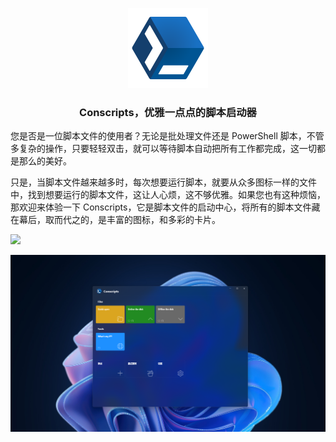 <p align="center">
    <img src="Conscripts/Assets/Conscripts_Logo.png" alt="logo" height="128" width="128"/>
</p>

<h3 align="center">Conscripts，优雅一点点的脚本启动器</h3>

您是否是一位脚本文件的使用者？无论是批处理文件还是 PowerShell 脚本，不管多复杂的操作，只要轻轻双击，就可以等待脚本自动把所有工作都完成，这一切都是那么的美好。

只是，当脚本文件越来越多时，每次想要运行脚本，就要从众多图标一样的文件中，找到想要运行的脚本文件，这让人心烦，这不够优雅。如果您也有这种烦恼，那欢迎来体验一下 Conscripts，它是脚本文件的启动中心，将所有的脚本文件藏在幕后，取而代之的，是丰富的图标，和多彩的卡片。

<a href="https://apps.microsoft.com/store/detail/9PPNDNTLQ86Q?launch=true&mode=full">
	<img src="https://get.microsoft.com/images/zh-CN%20dark.svg" height=64/>
</a>

![Screenshot](Conscripts/Assets/screenshot1.png)
